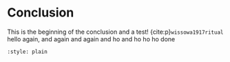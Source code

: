 # Conclusion

This is the beginning of the conclusion and a test! {cite:p}`wissowa1917ritual` hello again, and again and again and ho and ho ho ho done

```{bibliography} references_conclusion.bib
:style: plain
```
